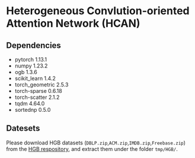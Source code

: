 # Heterogeneous Convlution-oriented Attention Network (HCAN)

## Dependencies
* pytorch 1.13.1
* numpy 1.23.2
* ogb 1.3.6
* scikit_learn 1.4.2
* torch_geometric 2.5.3
* torch-sparse 0.6.18
* torch-scatter 2.1.2
* tqdm 4.64.0
* sortednp 0.5.0

## Datesets

Please download HGB datasets (`DBLP.zip`,`ACM.zip`,`IMDB.zip`,`Freebase.zip`) from the [HGB respository](https://github.com/THUDM/HGB), and extract them under the folder `tmp/HGB/`.

